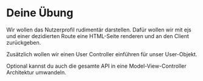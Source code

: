 # Deine Übung

Wir wollen das Nutzerprofil rudimentär darstellen. Dafür wollen wir mit ejs und einer dezidierten Route eine HTML-Seite renderen und an den Client zurückgeben.

Zusätzlich wollen wir einen User Controller einführen für unser User-Objekt.


Optional kannst du auch die gesamte API in eine Model-View-Controller Architektur umwandeln.
